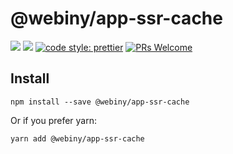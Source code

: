 # @webiny/app-ssr-cache
[![](https://img.shields.io/npm/dw/@webiny/app-ssr-cache.svg)](https://www.npmjs.com/package/@webiny/app-ssr-cache) 
[![](https://img.shields.io/npm/v/@webiny/app-ssr-cache.svg)](https://www.npmjs.com/package/@webiny/app-ssr-cache)
[![code style: prettier](https://img.shields.io/badge/code_style-prettier-ff69b4.svg?style=flat-square)](https://github.com/prettier/prettier)
[![PRs Welcome](https://img.shields.io/badge/PRs-welcome-brightgreen.svg?style=flat-square)](http://makeapullrequest.com)

## Install
```
npm install --save @webiny/app-ssr-cache
```

Or if you prefer yarn: 
```
yarn add @webiny/app-ssr-cache
```
